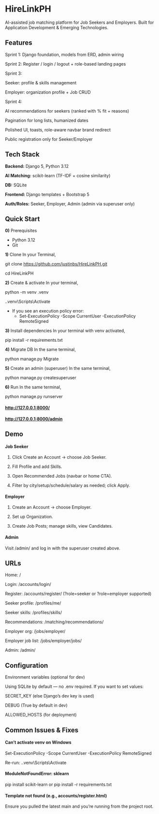 
# HireLinkPH

AI-assisted job matching platform for Job Seekers and Employers. Built for Application Development & Emerging Technologies.


## Features

Sprint 1: Django foundation, models from ERD, admin wiring

Sprint 2: Register / login / logout + role-based landing pages

Sprint 3:

Seeker: profile & skills management

Employer: organization profile + Job CRUD

Sprint 4:

AI recommendations for seekers (ranked with % fit + reasons)

Pagination for long lists, humanized dates

Polished UI, toasts, role-aware navbar brand redirect

Public registration only for Seeker/Employer


## Tech Stack

**Backend:** Django 5, Python 3.12

**AI Matching:** scikit-learn (TF-IDF + cosine similarity)

**DB:** SQLite

**Frontend:** Django templates + Bootstrap 5

**Auth/Roles:** Seeker, Employer, Admin (admin via superuser only)
## Quick Start

**0)** Prerequisites
- Python 3.12
- Git

**1)** Clone
In your Terminal,

git clone https://github.com/justinbs/HireLinkPH.git

cd HireLinkPH


**2)** Create & activate 
In your terminal,

python -m venv .venv

.\.venv\Scripts\Activate
 - If you see an execution policy error:
    - Set-ExecutionPolicy -Scope CurrentUser -ExecutionPolicy RemoteSigned


**3)** Install dependencies
In your terminal with venv activated,

pip install -r requirements.txt


**4)** Migrate DB
In the same terminal,

python manage.py Migrate


**5)** Create an admin (superuser)
In the same terminal, 

python manage.py createsuperuser


**6)** Run
In the same terminal, 

python manage.py runserver

#### http://127.0.0.1:8000/
#### http://127.0.0.1:8000/admin
## Demo
#### Job Seeker
1) Click Create an Account → choose Job Seeker.

2) Fill Profile and add Skills.

3) Open Recommended Jobs (navbar or home CTA).

4) Filter by city/setup/schedule/salary as needed; click Apply.

#### Employer
1) Create an Account → choose Employer.

2) Set up Organization.

3) Create Job Posts; manage skills, view Candidates.

#### Admin
Visit /admin/ and log in with the superuser created above.
## URLs
Home: /

Login: /accounts/login/

Register: /accounts/register/ (?role=seeker or ?role=employer supported)

Seeker profile: /profiles/me/

Seeker skills: /profiles/skills/

Recommendations: /matching/recommendations/

Employer org: /jobs/employer/

Employer job list: /jobs/employer/jobs/

Admin: /admin/
## Configuration
Environment variables (optional for dev)

Using SQLite by default — no .env required. If you want to set values:

SECRET_KEY (else Django’s dev key is used)

DEBUG (True by default in dev)

ALLOWED_HOSTS (for deployment)
## Common Issues & Fixes
#### Can’t activate venv on Windows

Set-ExecutionPolicy -Scope CurrentUser -ExecutionPolicy RemoteSigned

Re-run: .\.venv\Scripts\Activate

#### ModuleNotFoundError: sklearn

pip install scikit-learn or pip install -r requirements.txt

#### Template not found (e.g., accounts/register.html)

Ensure you pulled the latest main and you’re running from the project root.
